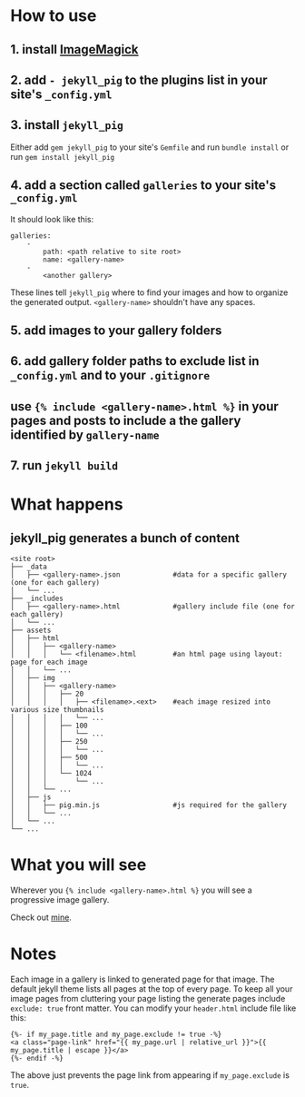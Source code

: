 

# How to use

## 1. install [ImageMagick](https://imagemagick.org)

## 2. add `- jekyll_pig` to the plugins list in your site's `_config.yml`

## 3. install `jekyll_pig`

Either add `gem jekyll_pig` to your site's `Gemfile` and run `bundle install` or run `gem install jekyll_pig`

## 4. add a section called `galleries` to your site's `_config.yml`

It should look like this:
```
galleries:
    -
        path: <path relative to site root>
        name: <gallery-name>
    -
        <another gallery>
```
These lines tell `jekyll_pig` where to find your images and how to organize the generated output. `<gallery-name>` shouldn't have any spaces.

## 5. add images to your gallery folders

## 6. add gallery folder paths to exclude list in `_config.yml` and to your `.gitignore`

## use `{% include <gallery-name>.html %}` in your pages and posts to include a the gallery identified by `gallery-name`

## 7. run `jekyll build`

# What happens

## jekyll_pig generates a bunch of content
```
<site root>
├── _data
│   ├── <gallery-name>.json             #data for a specific gallery (one for each gallery)
│   └── ...
├── _includes
│   ├── <gallery-name>.html             #gallery include file (one for each gallery)
│   └── ...
├── assets
│   ├── html
│   │   ├── <gallery-name>
│   │   │   └── <filename>.html         #an html page using layout: page for each image
│   │   └── ...
│   ├── img
│   │   ├── <gallery-name>
│   │   │   ├── 20
│   │   │   │   ├── <filename>.<ext>    #each image resized into various size thumbnails
│   │   │   │   └── ...
│   │   │   ├── 100
│   │   │   │   └── ...
│   │   │   ├── 250
│   │   │   │   └── ...
│   │   │   ├── 500
│   │   │   │   └── ...
│   │   │   └── 1024
│   │   │       └── ...
│   │   └── ...
│   ├── js
│   │   ├── pig.min.js                  #js required for the gallery
│   │   └── ...
│   └── ...
└── ...
```

# What you will see

Wherever you `{% include <gallery-name>.html %}` you will see a progressive image gallery.

Check out [mine](https://colinholzman.xyz/gallery/).

# Notes

Each image in a gallery is linked to generated page for that image. The default jekyll theme lists all pages at the top of every page. To keep all your image pages from cluttering your page listing the generate pages include `exclude: true` front matter. You can modify your `header.html` include file like this:

```
{%- if my_page.title and my_page.exclude != true -%}
<a class="page-link" href="{{ my_page.url | relative_url }}">{{ my_page.title | escape }}</a>
{%- endif -%}
```

The above just prevents the page link from appearing if `my_page.exclude` is `true`.
